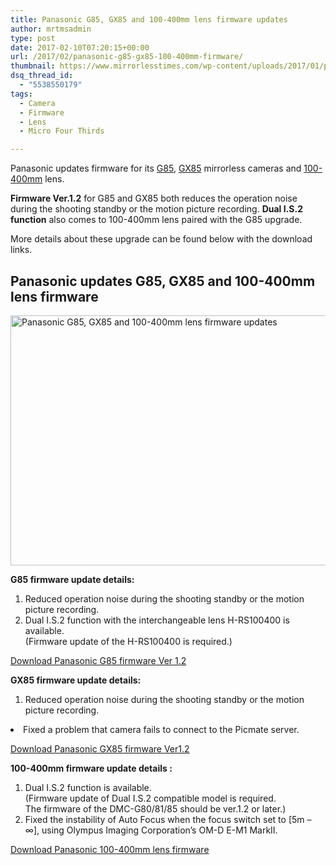 ```yaml
---
title: Panasonic G85, GX85 and 100-400mm lens firmware updates
author: mrtmsadmin
type: post
date: 2017-02-10T07:20:15+00:00
url: /2017/02/panasonic-g85-gx85-100-400mm-firmware/
thumbnail: https://www.mirrorlesstimes.com/wp-content/uploads/2017/01/panasonic-lumix-gx850-front.jpg
dsq_thread_id:
  - "5538550179"
tags:
  - Camera
  - Firmware
  - Lens
  - Micro Four Thirds

---
```

Panasonic updates firmware for its [G85][1], [GX85][2] mirrorless cameras and [100-400mm][3] lens.

**Firmware Ver.1.2** for G85 and GX85 both reduces the operation noise during the shooting standby or the motion picture recording. **Dual I.S.2 function** also comes to 100-400mm lens paired with the G85 upgrade.

More details about these upgrade can be found below with the download links.<!--more-->

## Panasonic updates G85, GX85 and 100-400mm lens firmware

[<img class="aligncenter wp-image-974 size-full" title="Panasonic G85, GX85 and 100-400mm lens firmware updates" src="https://i0.wp.com/www.mirrorlesstimes.com/wp-content/uploads/2017/02/panasonic-gx85.jpg?resize=600%2C400&#038;ssl=1" alt="Panasonic G85, GX85 and 100-400mm lens firmware updates" width="600" height="400" srcset="https://i0.wp.com/www.mirrorlesstimes.com/wp-content/uploads/2017/02/panasonic-gx85.jpg?w=900&ssl=1 900w, https://i0.wp.com/www.mirrorlesstimes.com/wp-content/uploads/2017/02/panasonic-gx85.jpg?resize=300%2C200&ssl=1 300w, https://i0.wp.com/www.mirrorlesstimes.com/wp-content/uploads/2017/02/panasonic-gx85.jpg?resize=768%2C512&ssl=1 768w, https://i0.wp.com/www.mirrorlesstimes.com/wp-content/uploads/2017/02/panasonic-gx85.jpg?resize=180%2C120&ssl=1 180w" sizes="(max-width: 600px) 100vw, 600px" data-recalc-dims="1" />][4]

**G85 firmware update details:**

  1. Reduced operation noise during the shooting standby or the motion picture recording.
  2. Dual I.S.2 function with the interchangeable lens H-RS100400 is available.  
    (Firmware update of the H-RS100400 is required.)

<a href="http://av.jpn.support.panasonic.com/support/global/cs/dsc/download/fts/dl/g80_g81_g85.html" target="_blank" rel="nofollow">Download Panasonic G85 firmware Ver 1.2</a>

**GX85 firmware update details:**

  1. Reduced operation noise during the shooting standby or the motion picture recording.
<li class="mt04">
  Fixed a problem that camera fails to connect to the Picmate server.
</li>

<a href="http://av.jpn.support.panasonic.com/support/global/cs/dsc/download/fts/dl/gx80_gx85.html" target="_blank" rel="nofollow">Download Panasonic GX85 firmware Ver1.2</a>

**100-400mm firmware update details :**

  1. Dual I.S.2 function is available.  
    (Firmware update of Dual I.S.2 compatible model is required.  
    The firmware of the DMC-G80/81/85 should be ver.1.2 or later.)
  2. Fixed the instability of Auto Focus when the focus switch set to [5m – ∞], using Olympus Imaging Corporation’s OM-D E-M1 MarkII.

<a href="http://av.jpn.support.panasonic.com/support/global/cs/dsc/download/fts/dl/rs100400.html" target="_blank" rel="nofollow">Download Panasonic 100-400mm lens firmware</a>

 [1]: https://www.mirrorlesstimes.com/2016/09/panasonic-g85/
 [2]: https://www.mirrorlesstimes.com/2016/04/panasonic-lumix-dmc-gx85/
 [3]: https://www.dailycameranews.com/2015/07/panasonic-leica-dg-100-400mm-f4-6-3-and-lumix-g-25mm-f1-7-lenses-announced/
 [4]: https://i0.wp.com/www.mirrorlesstimes.com/wp-content/uploads/2017/02/panasonic-gx85.jpg?ssl=1